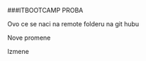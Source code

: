 ###ITBOOTCAMP PROBA

<p> Ovo ce se naci na remote folderu na git hubu </p>

<p> Nove promene </p>

<p> Izmene </p>
